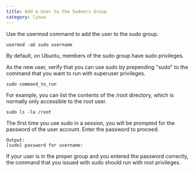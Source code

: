 ```yaml
---
title: Add a User to the Sudoers Group
category: linux
---
```


Use the usermod command to add the user to the sudo group.

```
usermod -aG sudo username
```

By default, on Ubuntu, members of the sudo group have sudo privileges.


As the new user, verify that you can use sudo by prepending "sudo" to the command that you want to run with superuser privileges.

```
sudo command_to_run
```

For example, you can list the contents of the /root directory, which is normally only accessible to the root user.

```
sudo ls -la /root
```

The first time you use sudo in a session, you will be prompted for the password of the user account. Enter the password to proceed.

```
Output:
[sudo] password for username:
```

If your user is in the proper group and you entered the password correctly, the command that you issued with sudo should run with root privileges.
